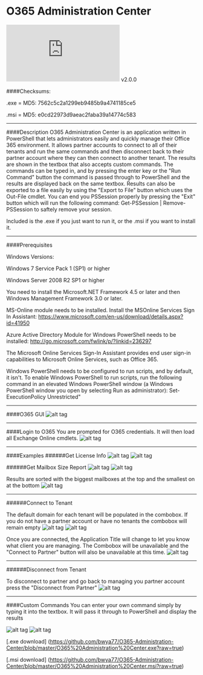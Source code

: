 # O365 Administration Center
![alt tag](http://www.gnu.org/graphics/license-logos.html)
v2.0.0

####Checksums:

.exe = MD5: 7562c5c2a1299eb9485b9a4741185ce5

.msi = MD5: e0cd22973d9aeac2faba39a14774c583
___

####Description
O365 Administration Center is an application written in PowerShell that lets administrators easily and quickly manage their Office 365 environment. It allows partner accounts to connect to all of their tenants and run the same commands and then disconnect back to their partner account where they can then connect to another tenant. The results are shown in the textbox that also accepts custom commands. The commands can be typed in, and by pressing the enter key or the "Run Command" button the command is passed through to PowerShell and the results are displayed back on the same textbox. Results can also be exported to a file easily by using the "Export to File" button which uses the Out-File cmdlet. You can end you PSSession properly by pressing the "Exit" button which will run the following command: Get-PSSession | Remove-PSSession to saftely remove your session.

Included is the .exe if you just want to run it, or the .msi if you want to install it.
___

####Prerequisites

Windows Versions:

Windows 7 Service Pack 1 (SP1) or higher

Windows Server 2008 R2 SP1 or higher

You need to install the Microsoft.NET Framework 4.5 or later and then Windows Management Framework 3.0 or later. 

MS-Online module needs to be installed. Install the MSOnline Services Sign In Assistant: https://www.microsoft.com/en-us/download/details.aspx?id=41950 

Azure Active Directory Module for Windows PowerShell needs to be installed: http://go.microsoft.com/fwlink/p/?linkid=236297

The Microsoft Online Services Sign-In Assistant provides end user sign-in capabilities to Microsoft Online Services, such as Office 365.

Windows PowerShell needs to be configured to run scripts, and by default, it isn't. To enable Windows PowerShell to run scripts, run the following command in an elevated Windows PowerShell window (a Windows PowerShell window you open by selecting Run as administrator):
Set-ExecutionPolicy Unrestricted"
___

####O365 GUI
![alt tag](https://github.com/bwya77/O365-Administration-Center/blob/master/Screenshots/Main_GUI.png)
___

####Login to O365
You are prompted for O365 credentials. It will then load all Exchange Online cmdlets.
![alt tag](https://github.com/bwya77/O365-Administration-Center/blob/master/Screenshots/Log_In.png)
___

####Examples
######Get License Info
![alt tag](https://github.com/bwya77/O365-Administration-Center/blob/master/Screenshots/Get-Lic_info2.png)
![alt tag](https://github.com/bwya77/O365-Administration-Center/blob/master/Screenshots/Licenses_InUse.png)

######Get Mailbox Size Report
![alt tag](https://github.com/bwya77/O365-Administration-Center/blob/master/Screenshots/MailBox_Size_Start.png)
![alt tag](https://github.com/bwya77/O365-Administration-Center/blob/master/Screenshots/Mailbox_Size_Report.png)

Results are sorted with the biggest mailboxes at the top and the smallest on at the bottom
![alt tag](https://github.com/bwya77/O365-Administration-Center/blob/master/Screenshots/Mailbox_Size_Report_Results.png)

___

######Connect to Tenant

The default domain for each tenant will be populated in the combobox. If you do not have a partner account or have no tenants the combobox will remain empty
![alt tag](https://github.com/bwya77/O365-Administration-Center/blob/master/Screenshots/Tenant_List.png)
![alt tag](https://github.com/bwya77/O365-Administration-Center/blob/master/Screenshots/Connecting_To_Partner.png)

Once you are connected, the Application Title will change to let you know what client you are managing. The Combobox will be unavailable and the "Connect to Partner" button will also be unavailable at this time.
![alt tag](https://github.com/bwya77/O365-Administration-Center/blob/master/Screenshots/Connected_To_Partner.png)
___

######Disconnect from Tenant

To disconnect to partner and go back to managing you partner account press the "Disconnect from Partner"
![alt tag](https://github.com/bwya77/O365-Administration-Center/blob/master/Screenshots/Disconnecting_Partner.png)
___


####Custom Commands
You can enter your own command simply by typing it into the textbox. It will pass it through to PowerShell and display the results

![alt tag](https://github.com/bwya77/O365-Administration-Center/blob/master/Screenshots/Custom_Command.png)
![alt tag](https://github.com/bwya77/O365-Administration-Center/blob/master/Screenshots/Custom_Command_Results.png)


[.exe download] (https://github.com/bwya77/O365-Administration-Center/blob/master/O365%20Administration%20Center.exe?raw=true)

[.msi download] (https://github.com/bwya77/O365-Administration-Center/blob/master/O365%20Administration%20Center.msi?raw=true)
